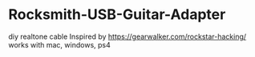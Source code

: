 # Rocksmith-USB-Guitar-Adapter
diy realtone cable
Inspired by https://gearwalker.com/rockstar-hacking/
works with mac, windows, ps4

